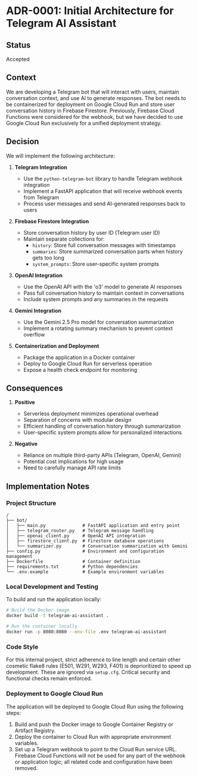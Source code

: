 # ADR-0001: Initial Architecture for Telegram AI Assistant

## Status
Accepted

## Context
We are developing a Telegram bot that will interact with users, maintain conversation context, and use AI to generate responses. The bot needs to be containerized for deployment on Google Cloud Run and store user conversation history in Firebase Firestore. Previously, Firebase Cloud Functions were considered for the webhook, but we have decided to use Google Cloud Run exclusively for a unified deployment strategy.

## Decision
We will implement the following architecture:

1. **Telegram Integration**
   - Use the `python-telegram-bot` library to handle Telegram webhook integration
   - Implement a FastAPI application that will receive webhook events from Telegram
   - Process user messages and send AI-generated responses back to users

2. **Firebase Firestore Integration**
   - Store conversation history by user ID (Telegram user ID)
   - Maintain separate collections for:
     - `history`: Store full conversation messages with timestamps
     - `summaries`: Store summarized conversation parts when history gets too long
     - `system_prompts`: Store user-specific system prompts

3. **OpenAI Integration**
   - Use the OpenAI API with the 'o3' model to generate AI responses
   - Pass full conversation history to maintain context in conversations
   - Include system prompts and any summaries in the requests

4. **Gemini Integration**
   - Use the Gemini 2.5 Pro model for conversation summarization
   - Implement a rotating summary mechanism to prevent context overflow

5. **Containerization and Deployment**
   - Package the application in a Docker container
   - Deploy to Google Cloud Run for serverless operation
   - Expose a health check endpoint for monitoring

## Consequences
1. **Positive**
   - Serverless deployment minimizes operational overhead
   - Separation of concerns with modular design
   - Efficient handling of conversation history through summarization
   - User-specific system prompts allow for personalized interactions

2. **Negative**
   - Reliance on multiple third-party APIs (Telegram, OpenAI, Gemini)
   - Potential cost implications for high usage
   - Need to carefully manage API rate limits

## Implementation Notes

### Project Structure
```
/
├── bot/
│   ├── main.py              # FastAPI application and entry point
│   ├── telegram_router.py   # Telegram message handling
│   ├── openai_client.py     # OpenAI API integration
│   ├── firestore_client.py  # Firestore database operations
│   └── summarizer.py        # Conversation summarization with Gemini
├── config.py                # Environment and configuration management
├── Dockerfile               # Container definition
├── requirements.txt         # Python dependencies
└── .env.example             # Example environment variables
```

### Local Development and Testing
To build and run the application locally:

```bash
# Build the Docker image
docker build -t telegram-ai-assistant .

# Run the container locally
docker run -p 8080:8080 --env-file .env telegram-ai-assistant
```

### Code Style
For this internal project, strict adherence to line length and certain other cosmetic flake8 rules (E501, W291, W293, F401) is deprioritized to speed up development. These are ignored via `setup.cfg`. Critical security and functional checks remain enforced.

### Deployment to Google Cloud Run
The application will be deployed to Google Cloud Run using the following steps:

1. Build and push the Docker image to Google Container Registry or Artifact Registry.
2. Deploy the container to Cloud Run with appropriate environment variables.
3. Set up a Telegram webhook to point to the Cloud Run service URL. Firebase Cloud Functions will not be used for any part of the webhook or application logic; all related code and configuration have been removed. 